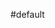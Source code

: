 #default




<script src="https://xcelebgram.my.id/feeds/posts/default?start-index=4&max-results=3&alt=json-in-script&callback=rak_info_Load"></script>




